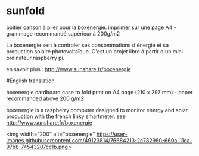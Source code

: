 # sunfold
boitier canson à plier pour la boxenergie.
imprimer sur une page A4 - grammage recommandé supérieur à 200g/m2

La boxenergie sert à controler ses consommations d'énergie et sa production solaire photovoltaïque. C'est un projet libre à partir d'un mini ordinateur raspberry pi.

en savoir plus : http://www.sunshare.fr/boxenergie


#English translation

boxenergie cardboard case to fold
print on A4 page (210 x 297 mm) - paper recommanded above 200 g/m2

boxenergie is a raspberry computer designed to monitor energy and solar production with the french linky smartmeter.
see http://www.sunshare.fr/boxenergie

<img width="200" alt="boxenergie"  https://user-images.githubusercontent.com/49123814/76684213-2c782980-660a-11ea-97b8-74543207cc1b.png>
